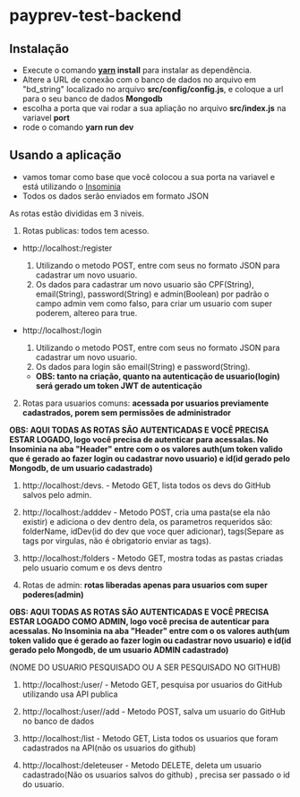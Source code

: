 # payprev-test-backend

## Instalação 
- Execute o comando **[yarn](https://yarnpkg.com/lang/en/) install** para instalar as dependência.
- Altere a URL de conexão com o banco de dados no arquivo em "bd_string" localizado no arquivo **src/config/config.js**, e coloque a url para o seu banco de dados **Mongodb**
- escolha a porta que vai rodar a sua apliação no arquivo **src/index.js** na variavel **port**
- rode o comando **yarn run dev**

## Usando a aplicação

- vamos tomar como base que você colocou a sua porta na variavel <PORT> e está utilizando o [Insominia](https://insomnia.rest/)
- Todos os dados serão enviados em formato JSON
  
As rotas estão divididas em 3 niveis.
1. Rotas publicas: todos tem acesso.
  - http://localhost:<PORT>/register
    1. Utilizando o metodo POST, entre com seus no formato JSON para cadastrar um novo usuario.
    2. Os dados para cadastrar um novo usuario são CPF(String), email(String), password(String) e admin(Boolean) por padrão o          campo admin vem como falso, para criar um usuario com super poderem, altereo para true.
  - http://localhost:<PORT>/login
  
    1. Utilizando o metodo POST, entre com seus no formato JSON para cadastrar um novo usuario.
    2. Os dados para login são email(String) e password(String). 
    
    - **OBS: tanto na criação, quanto na autenticação de usuario(login) será gerado um token JWT de autenticação**
    
2. Rotas para usuarios comuns: **acessada por usuarios previamente cadastrados, porem sem permissões de administrador**
 
 **OBS: AQUI TODAS AS ROTAS SÂO AUTENTICADAS E VOCÊ PRECISA ESTAR LOGADO, logo você precisa de autenticar para acessalas. No Insominia na aba "Header" entre com o os valores auth(um token valido que é gerado ao fazer login ou cadastrar novo usuario) e id(id gerado pelo Mongodb, de um usuario cadastrado)**
  
  1. http://localhost:<PORT>/devs.
    - Metodo GET, lista todos os devs do GitHub salvos pelo admin.
  
  2. http://localhost:<PORT>/adddev
    - Metodo POST, cria uma pasta(se ela não existir) e adiciona o dev dentro dela, os parametros requeridos são: folderName,     idDev(id do dev que voce quer adicionar), tags(Separe as tags por virgulas, não é obrigatorio enviar as tags).

  3. http://localhost:<PORT>/folders
    - Metodo GET, mostra todas as pastas criadas pelo usuario comum e os devs dentro 
    
3. Rotas de admin: **rotas liberadas apenas para usuarios com super poderes(admin)**

  **OBS: AQUI TODAS AS ROTAS SÂO AUTENTICADAS E VOCÊ PRECISA ESTAR LOGADO COMO ADMIN, logo você precisa de autenticar para acessalas. No Insominia na aba "Header" entre com o os valores auth(um token valido que é gerado ao fazer login ou cadastrar novo usuario) e id(id gerado pelo Mongodb, de um usuario ADMIN cadastrado)**
   
   <NOME> (NOME DO USUARIO PESQUISADO OU A SER PESQUISADO NO GITHUB)
       
   1. http://localhost:<PORT>/user/<NOME>
    - Metodo GET, pesquisa por usuarios do GitHub utilizando usa API publica
  
   2. http://localhost:<PORT>/user/<NOME>/add
    - Metodo POST, salva um usuario do GitHub no banco de dados
  
   3. http://localhost:<PORT>/list
    - Metodo GET, Lista todos os usuarios que foram cadastrados na API(não os usuarios do github)
  
   4. http://localhost:<PORT>/deleteuser
    - Metodo DELETE, deleta um usuario cadastrado(Não os usuarios salvos do github) , precisa ser passado o id do usuario.
  
  
